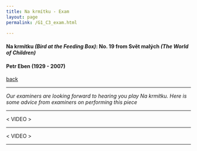```yaml
---
title: Na krmítku - Exam
layout: page
permalink: /G1_C3_exam.html

---
```



#### Na krmítku _(Bird at the Feeding Box)_: No. 19 from Svět malých _(The World of Children)_

#### Petr Eben (1929 - 2007)

[back](G1_C3)

***

*Our examiners are looking forward to hearing you play Na krmítku. Here is some advice from examiners on performing this piece*



***

< VIDEO >

***

< VIDEO >

***


